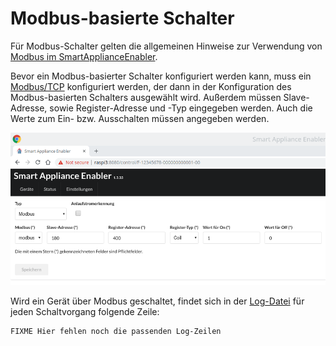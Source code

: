 # Modbus-basierte Schalter

Für Modbus-Schalter gelten die allgemeinen Hinweise zur Verwendung von [Modbus im SmartApplianceEnabler](Modbus_DE.md).

Bevor ein Modbus-basierter Schalter konfiguriert werden kann, muss ein [Modbus/TCP](Settings_DE.md#Modbus) konfiguriert werden, der dann in der Konfiguration des Modbus-basierten Schalters ausgewählt wird.
Außerdem müssen Slave-Adresse, sowie  Register-Adresse und -Typ eingegeben werden. Auch die Werte zum Ein- bzw. Ausschalten müssen angegeben werden.

![Modbus Switch](../pics/fe/ModbusSwitch.png)

Wird ein Gerät über Modbus geschaltet, findet sich in der [Log-Datei](Support.md#Log) für jeden Schaltvorgang folgende Zeile:

```
FIXME Hier fehlen noch die passenden Log-Zeilen
```
